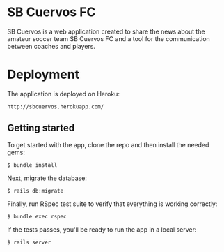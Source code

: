 # SB Cuervos FC

SB Cuervos is a web application created to share the news about the amateur
soccer team SB Cuervos FC and a tool for the communication between coaches and players.

# Deployment

The application is deployed on Heroku:
```
http://sbcuervos.herokuapp.com/
```

## Getting started

To get started with the app, clone the repo and then install the needed gems:

```
$ bundle install
```

Next, migrate the database:

```
$ rails db:migrate
```

Finally, run RSpec test suite to verify that everything is working correctly:

```
$ bundle exec rspec
```

If the tests passes, you'll be ready to run the app in a local server:

```
$ rails server
```
